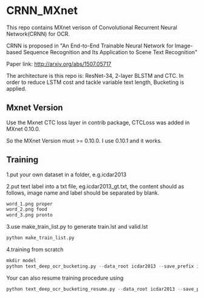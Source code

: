 # CRNN_MXnet
This repo contains MXnet verison of Convolutional Recurrent Neural Network(CRNN) for OCR.

CRNN is proposed in "An End-to-End Trainable Neural Network for Image-based Sequence Recognition and Its Application to Scene Text Recognition"

Paper link: http://arxiv.org/abs/1507.05717

The architecture is this repo is: ResNet-34, 2-layer BLSTM and CTC. In order to reduce LSTM cost and tackle variable text length, Bucketing is applied.

## Mxnet Version
Use the Mxnet CTC loss layer in contrib package, CTCLoss was added in MXnet 0.10.0. 

So the MXnet Version must >= 0.10.0. I use 0.10.1 and it works.

## Training

1.put your own dataset in a folder, e.g.icdar2013

2.put text label into a txt file, eg.icdar2013_gt.txt, the content should as follows, image name and label should be separated by blank.
```python
word_1.png proper
word_2.png food
word_3.png pronto
```
3.use make_train_list.py to generate train.lst and valid.lst 
```python
python make_train_list.py
```

4.training from scratch
```python
mkdir model
python text_deep_ocr_bucketing.py --data_root icdar2013 --save_prefix ic13
```
Your can also resume training procedure using
```python
python text_deep_ocr_bucketing_resume.py --data_root icdar2013 --save_prefix ic13_resume --load_prefix ic13 --epoch 1
```
